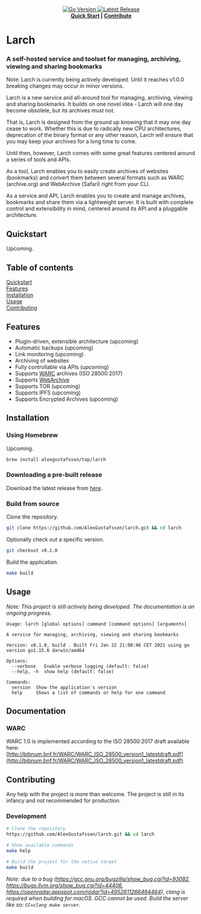 <!--<p align="center">
  <img src=".github/banner.png" alt="Banner">
</p>-->
<p align="center">
  <a href="https://github.com/AlexGustafsson/larch/blob/master/go.mod">
    <img src="https://shields.io/github/go-mod/go-version/AlexGustafsson/larch" alt="Go Version" />
  </a>
  <a href="https://github.com/AlexGustafsson/larch/releases">
    <img src="https://flat.badgen.net/github/release/AlexGustafsson/larch" alt="Latest Release" />
  </a>
  <br>
  <strong><a href="#quickstart">Quick Start</a> | <a href="#contribute">Contribute</a> </strong>
</p>

# Larch
### A self-hosted service and toolset for managing, archiving, viewing and sharing bookmarks

Note: Larch is currently being actively developed. Until it reaches v1.0.0 breaking changes may occur in minor versions.

Larch is a new service and all-around tool for managing, archiving, viewing and sharing bookmarks. It builds on one novel idea - Larch will one day become obsolete, but its archives must not.

That is, Larch is designed from the ground up knowing that it may one day cease to work. Whether this is due to radically new CPU architectures, deprecation of the binary format or any other reason, Larch will ensure that you may keep your archives for a long time to come.

Until then, however, Larch comes with some great features centered around a series of tools and APIs.

As a tool, Larch enables you to easily create archives of websites (bookmarks) and convert them between several formats such as WARC (archive.org) and WebArchive (Safari) right from your CLI.

As a service and API, Larch enables you to create and manage archives, bookmarks and share them via a lightweight server. It is built with complete control and extensibility in mind, centered around its API and a pluggable architecture.

## Quickstart
<a name="quickstart"></a>

Upcoming.

## Table of contents

[Quickstart](#quickstart)<br/>
[Features](#features)<br />
[Installation](#installation)<br />
[Usage](#usage)<br />
[Contributing](#contributing)

<a id="features"></a>
## Features

* Plugin-driven, extensible architecture (upcoming)
* Automatic backups (upcoming)
* Link monitoring (upcoming)
* Archiving of websites
* Fully controllable via APIs (upcoming)
* Supports [WARC](https://github.com/internetarchive/heritrix3/wiki/WARC%20%28Web%20ARChive%29) archives (ISO 28500:2017)
* Supports [WebArchive](https://en.wikipedia.org/wiki/Webarchive)
* Supports TOR (upcoming)
* Supports IPFS (upcoming)
* Supports Encrypted Archives (upcoming)

<a id="installation"></a>
## Installation

### Using Homebrew

Upcoming.

```sh
brew install alexgustafsson/tap/larch
```

### Downloading a pre-built release

Download the latest release from [here](https://github.com/AlexGustafsson/larch/releases).

### Build from source

Clone the repository.

```sh
git clone https://github.com/AlexGustafsson/larch.git && cd larch
```

Optionally check out a specific version.

```sh
git checkout v0.1.0
```

Build the application.

```sh
make build
```

## Usage
<a name="usage"></a>

_Note: This project is still actively being developed. The documentation is an ongoing progress._

```
Usage: larch [global options] command [command options] [arguments]

A service for managing, archiving, viewing and sharing bookmarks

Version: v0.1.0, build . Built Fri Jan 22 21:08:46 CET 2021 using go version go1.15.6 darwin/amd64

Options:
  --verbose   Enable verbose logging (default: false)
  --help, -h  show help (default: false)

Commands:
  version  Show the application's version
  help     Shows a list of commands or help for one command
```

## Documentation

### WARC

WARC 1.0 is implemented according to the ISO 28500:2017 draft available here: [http://bibnum.bnf.fr/WARC/WARC_ISO_28500_version1_latestdraft.pdf](http://bibnum.bnf.fr/WARC/WARC_ISO_28500_version1_latestdraft.pdf).

## Contributing
<a name="contributing"></a>

Any help with the project is more than welcome. The project is still in its infancy and not recommended for production.

### Development

```sh
# Clone the repository
https://github.com/AlexGustafsson/larch.git && cd larch

# Show available commands
make help

# Build the project for the native target
make build
```

_Note: due to a bug (https://gcc.gnu.org/bugzilla/show_bug.cgi?id=93082, https://bugs.llvm.org/show_bug.cgi?id=44406, https://openradar.appspot.com/radar?id=4952611266494464), clang is required when building for macOS. GCC cannot be used. Build the server like so: `CC=clang make server`._
